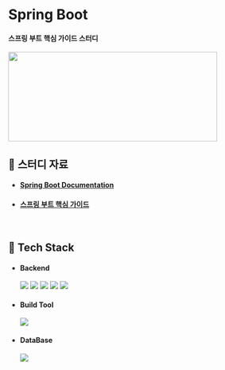 # Spring Boot

#### 스프링 부트 핵심 가이드 스터디

<img src="https://github.com/hyunmin0317/SpringBoot/assets/63601183/b8ddb20f-3082-4227-83e4-ed6801d64078" width="420" height="180"/>

## :book: 스터디 자료

* #### [Spring Boot Documentation](https://docs.spring.io/spring-boot/docs/current/reference/htmlsingle/)
* #### [스프링 부트 핵심 가이드](https://github.com/wikibook/springboot)

<br>

## :notebook_with_decorative_cover: Tech Stack

* #### Backend
    <img src="https://img.shields.io/badge/Java-11-007396?style=round-square&logo=oracle&logoColor=white"/>
    <img src="https://img.shields.io/badge/Spring-2.5.6-6DB33F?style=round-square&logo=Spring&logoColor=white"/>
    <img src="https://img.shields.io/badge/Spring%20Boot-6DB33F?style=round-square&logo=springboot&logoColor=white"/>
    <img src="https://img.shields.io/badge/Spring%20Security-6DB33F?style=round-square&logo=SpringSecurity&logoColor=white"/>
    <img src="https://img.shields.io/badge/JWT-000000?style=round-square&logo=jsonwebtokens&logoColor=white"/>

* #### Build Tool
    <img src="https://img.shields.io/badge/Maven-3.9.2-C71A36?style=round-square&logo=apachemaven&logoColor=white"/>

* #### DataBase
    <img src="https://img.shields.io/badge/MariaDB-10.6.5-003545?style=round-square&logo=mariadb&logoColor=white"/>
